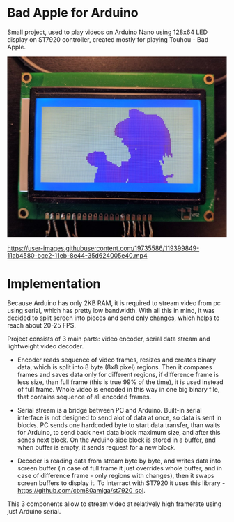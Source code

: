 

# Bad Apple for Arduino

Small project, used to play videos on Arduino Nano using 128x64 LED display on ST7920 controller, created mostly for playing Touhou - Bad Apple.

![](https://github.com/zheka2304/arduino-bad-apple/blob/master/img/photo.jpg?raw=true)

https://user-images.githubusercontent.com/19735586/119399849-11ab4580-bce2-11eb-8e44-35d624005e40.mp4

# Implementation

Because Arduino has only 2KB RAM, it is required to stream video from pc using serial, which has pretty low bandwidth. With all this in mind, it was decided to split screen into pieces and send only changes, which helps to reach about 20-25 FPS.

Project consists of 3 main parts: video encoder, serial data stream and lightweight video decoder.

- Encoder reads sequence of video frames, resizes and creates binary data, which is split into 8 byte (8x8 pixel) regions. Then it compares frames and saves data only for different regions, if difference frame is less size, than full frame (this is true 99% of the time), it is used instead of full frame. Whole video is encoded in this way in one big binary file, that contains sequence of all encoded frames.  

- Serial stream is a bridge between PC and Arduino. Built-in serial interface is not designed to send alot of data at once, so data is sent in blocks. PC sends one hardcoded byte to start data transfer, than waits for Arduino, to send back next data block maximum size, and after this sends next block. On the Arduino side block is stored in a buffer, and when buffer is empty, it sends request for a new block.

- Decoder is reading data from stream byte by byte, and writes data into screen buffer (in case of full frame it just overrides whole buffer, and in case of difference frame - only regions with changes), then it swaps screen buffers to display it. To interract with ST7920 it uses this library - https://github.com/cbm80amiga/st7920_spi.

This 3 components allow to stream video at relatively high framerate using just Arduino serial.
